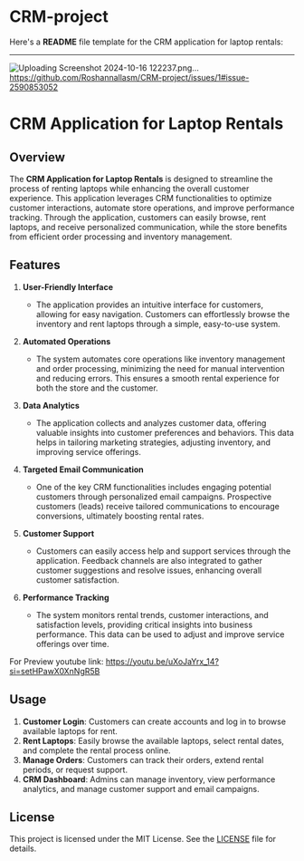 # CRM-project
Here's a **README** file template for the CRM application for laptop rentals:

---

![Uploading Screenshot 2024-10-16 122237.png…]()
https://github.com/Roshannallasm/CRM-project/issues/1#issue-2590853052
# CRM Application for Laptop Rentals

## Overview
The **CRM Application for Laptop Rentals** is designed to streamline the process of renting laptops while enhancing the overall customer experience. This application leverages CRM functionalities to optimize customer interactions, automate store operations, and improve performance tracking. Through the application, customers can easily browse, rent laptops, and receive personalized communication, while the store benefits from efficient order processing and inventory management.

## Features

1. **User-Friendly Interface**
   - The application provides an intuitive interface for customers, allowing for easy navigation. Customers can effortlessly browse the inventory and rent laptops through a simple, easy-to-use system.

2. **Automated Operations**
   - The system automates core operations like inventory management and order processing, minimizing the need for manual intervention and reducing errors. This ensures a smooth rental experience for both the store and the customer.

3. **Data Analytics**
   - The application collects and analyzes customer data, offering valuable insights into customer preferences and behaviors. This data helps in tailoring marketing strategies, adjusting inventory, and improving service offerings.

4. **Targeted Email Communication**
   - One of the key CRM functionalities includes engaging potential customers through personalized email campaigns. Prospective customers (leads) receive tailored communications to encourage conversions, ultimately boosting rental rates.

5. **Customer Support**
   - Customers can easily access help and support services through the application. Feedback channels are also integrated to gather customer suggestions and resolve issues, enhancing overall customer satisfaction.

6. **Performance Tracking**
   - The system monitors rental trends, customer interactions, and satisfaction levels, providing critical insights into business performance. This data can be used to adjust and improve service offerings over time.

For Preview youtube link: https://youtu.be/uXoJaYrx_14?si=setHPawX0XnNgR5B

## Usage

1. **Customer Login**: Customers can create accounts and log in to browse available laptops for rent.
2. **Rent Laptops**: Easily browse the available laptops, select rental dates, and complete the rental process online.
3. **Manage Orders**: Customers can track their orders, extend rental periods, or request support.
4. **CRM Dashboard**: Admins can manage inventory, view performance analytics, and manage customer support and email campaigns.


## License

This project is licensed under the MIT License. See the [LICENSE](LICENSE) file for details.




